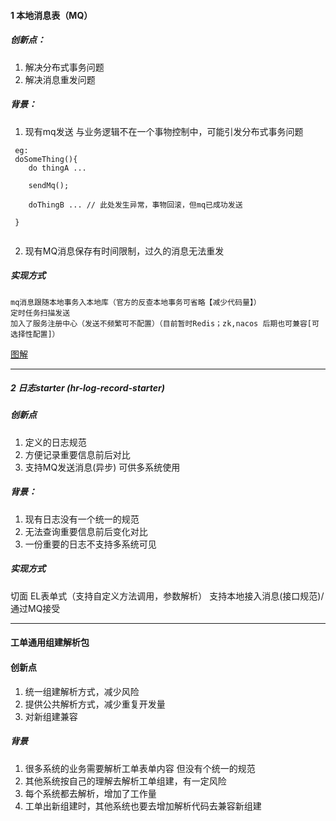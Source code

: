 #### 1 本地消息表（MQ）
##### 创新点：
1. 解决分布式事务问题
2. 解决消息重发问题
##### 背景：
1. 现有mq发送 与业务逻辑不在一个事物控制中，可能引发分布式事务问题
```
 eg:
 doSomeThing(){
    do thingA ...
    
    sendMq();
    
    doThingB ... // 此处发生异常，事物回滚，但mq已成功发送
 
 }
 
 ```
2. 现有MQ消息保存有时间限制，过久的消息无法重发

##### 实现方式
```
mq消息跟随本地事务入本地库（官方的反查本地事务可省略【减少代码量】）
定时任务扫描发送
加入了服务注册中心（发送不频繁可不配置）（目前暂时Redis；zk,nacos 后期也可兼容[可选择性配置]）
```
[图解](https://raw.githubusercontent.com/xiaomingxian/help-doc/main/%E5%88%9B%E6%96%B0/pic/%E6%B5%81%E7%A8%8B%E5%9B%BE.jpg)


<hr>

##### 2 日志starter (hr-log-record-starter)
##### 创新点
1. 定义的日志规范
2. 方便记录重要信息前后对比
3. 支持MQ发送消息(异步) 可供多系统使用
##### 背景：
1. 现有日志没有一个统一的规范 
2. 无法查询重要信息前后变化对比
3. 一份重要的日志不支持多系统可见
##### 实现方式
切面 
EL表单式（支持自定义方法调用，参数解析） 
支持本地接入消息(接口规范)/通过MQ接受

<hr>

#### 工单通用组建解析包
#### 创新点
1. 统一组建解析方式，减少风险
2. 提供公共解析方式，减少重复开发量
3. 对新组建兼容
##### 背景
1. 很多系统的业务需要解析工单表单内容 但没有个统一的规范
2. 其他系统按自己的理解去解析工单组建，有一定风险
3. 每个系统都去解析，增加了工作量
4. 工单出新组建时，其他系统也要去增加解析代码去兼容新组建










